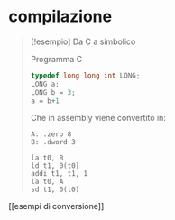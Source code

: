 # compilazione

>[!esempio]
>Da C a simbolico
>
> Programma C
>```c
>typedef long long int LONG;
>LONG a;
>LONG b = 3;
>a = b+1
>```
>Che in assembly viene convertito in:
>```armasm
>A: .zero 8
>B: .dword 3
>
>la t0, B
>ld t1, 0(t0)
>addi t1, t1, 1
>la t0, A
>sd t1, 0(t0)
>```


[[esempi di conversione]]
